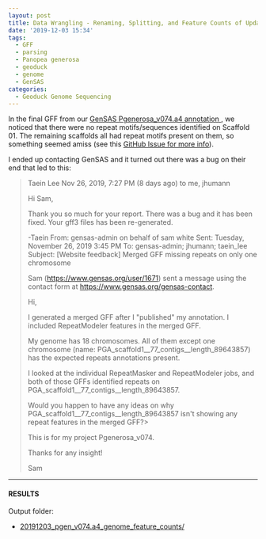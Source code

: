 ```yaml
---
layout: post
title: Data Wrangling - Renaming, Splitting, and Feature Counts of Updated Pgenerosa_v074 GenSAS Merged GFF
date: '2019-12-03 15:34'
tags:
  - GFF
  - parsing
  - Panopea generosa
  - geoduck
  - genome
  - GenSAS
categories:
  - Geoduck Genome Sequencing
---
```

In the final GFF from our [GenSAS Pgenerosa_v074.a4 annotation ](https://robertslab.github.io/sams-notebook/2019/09/28/Genome-Annotation-Pgenerosa_v074-a4-Using-GenSAS.html), we noticed that there were no repeat motifs/sequences identified on Scaffold 01. The remaining scaffolds all had repeat motifs present on them, so something seemed amiss (see this [GitHub Issue for more info](https://github.com/RobertsLab/resources/issues/788)).

I ended up contacting GenSAS and it turned out there was a bug on their end that led to this:


>Taein Lee
>Nov 26, 2019, 7:27 PM (8 days ago)
>to me, jhumann
>
>Hi Sam,
>
>Thank you so much for your report. There was a bug and it has been fixed.
>Your gff3 files has been re-generated.
>
>-Taein
>From: gensas-admin on behalf of sam white
>Sent: Tuesday, November 26, 2019 3:45 PM
>To: gensas-admin; jhumann; taein_lee
>Subject: [Website feedback] Merged GFF missing repeats on only one chromosome
>
>Sam (https://www.gensas.org/user/1671) sent a message using the contact form
>at https://www.gensas.org/gensas-contact.
>
>Hi,
>
>I generated a merged GFF after I "published" my annotation. I included
>RepeatModeler features in the merged GFF.
>
>My genome has 18 chromosomes. All of them except one chromosome (name:
>PGA_scaffold1__77_contigs__length_89643857) has the expected repeats
>annotations present.
>
>I looked at the individual RepeatMasker and RepeatModeler jobs, and both of
>those GFFs identified repeats on PGA_scaffold1__77_contigs__length_89643857.
>
>Would you happen to have any ideas on why
>PGA_scaffold1__77_contigs__length_89643857 isn't showing any repeat features
>in the merged GFF?>
>
>This is for my project Pgenerosa_v074.
>
>Thanks for any insight!
>
>Sam


---

#### RESULTS

Output folder:

- [20191203_pgen_v074.a4_genome_feature_counts/](https://gannet.fish.washington.edu/Atumefaciens/20191203_pgen_v074.a4_genome_feature_counts/)
